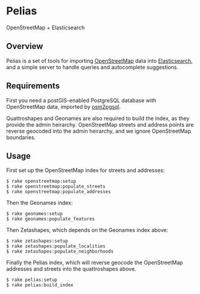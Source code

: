# Pelias

OpenStreetMap + Elasticsearch 

## Overview

Pelias is a set of tools for importing [OpenStreetMap](http://www.openstreetmap.org/) data into [Elasticsearch](http://www.elasticsearch.org/), and a simple server to handle queries and autocomplete suggestions.

## Requirements

First you need a postGIS-enabled PostgreSQL database with OpenStreetMap data, imported by [osm2pgsql](http://wiki.openstreetmap.org/wiki/Osm2pgsql).

Quattroshapes and Geonames are also required to build the index, as they provide the admin heirarchy. OpenStreetMap streets and address points are reverse geocoded into the admin heirarchy, and we ignore OpenStreetMap boundaries.

## Usage

First set up the OpenStreetMap index for streets and addresses:

    $ rake openstreetmap:setup
    $ rake openstreetmap:populate_streets
    $ rake openstreetmap:populate_addresses

Then the Geonames index:

    $ rake geonames:setup
    $ rake geonames:populate_features

Then Zetashapes, which depends on the Geonames index above:

    $ rake zetashapes:setup
    $ rake zetashapes:populate_localities
    $ rake zetashapes:populate_neighborhoods

Finally the Pelias index, which will reverse geocode the OpenStreetMap addresses and streets into the quattroshapes above.

    $ rake pelias:setup
    $ rake pelias:build_index

